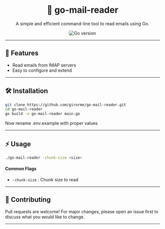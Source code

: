 <div align="center">
  <h1>📧 go-mail-reader</h1>
  <p>A simple and efficient command-line tool to read emails using Go.</p>
  <img src="https://img.shields.io/badge/Go-1.20%2B-blue.svg" alt="Go version">
</div>

---

## 🚀 Features

- Read emails from IMAP servers
- Easy to configure and extend

---

## 🛠️ Installation

```bash
git clone https://github.com/girorme/go-mail-reader.git
cd go-mail-reader
go build -o go-mail-reader main.go
```

Now rename .env.example with proper values

---

## ⚡ Usage

```bash
./go-mail-reader -chunk-size <size>
```

#### Common Flags

- `-chunk-size`   : Chunk size to read
---

## 🤝 Contributing

Pull requests are welcome! For major changes, please open an issue first to discuss what you would like to change.

---
